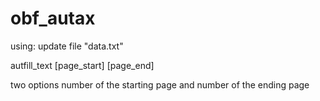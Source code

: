 # obf_autax

using:
update file "data.txt"

autfill_text [page_start] [page_end]

two options number of the starting page and number of the ending page
